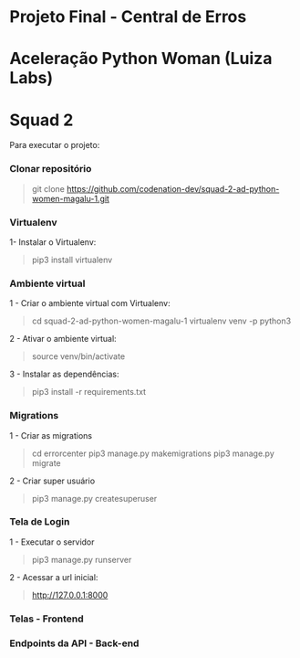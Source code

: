# Projeto Final - Central de Erros
# Aceleração Python Woman (Luiza Labs) 
# Squad 2

Para executar o projeto:

### Clonar repositório

> git clone https://github.com/codenation-dev/squad-2-ad-python-women-magalu-1.git

### Virtualenv

1- Instalar o Virtualenv:
> pip3 install virtualenv

### Ambiente virtual

1 - Criar o ambiente virtual com Virtualenv:
> cd squad-2-ad-python-women-magalu-1
> virtualenv venv -p python3

2 - Ativar o ambiente virtual:
> source venv/bin/activate 

3 - Instalar as dependências:
> pip3 install -r requirements.txt

### Migrations

1 - Criar as migrations
> cd errorcenter
> pip3 manage.py makemigrations
> pip3 manage.py migrate

2 - Criar super usuário
> pip3 manage.py createsuperuser

### Tela de Login

1 - Executar o servidor
> pip3 manage.py runserver

2 - Acessar a url inicial:
> http://127.0.0.1:8000

### Telas - Frontend



### Endpoints da API - Back-end


